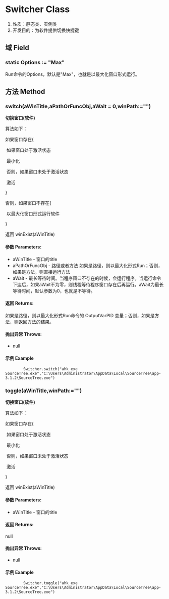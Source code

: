 # Switcher Class

1.  性质：静态类、实例类
2.	开发目的：为软件提供切换快捷键

## 域 Field

### static Options := "Max"

Run命令的Options，默认是"Max"，也就是以最大化窗口形式运行。

## 方法 Method

### switch(aWinTitle,aPathOrFuncObj,aWait = 0,winPath:="")

**切换窗口(软件)**

算法如下：

如果窗口存在{

​	如果窗口处于激活状态

​		最小化

​	否则，如果窗口未处于激活状态

​		激活

}

否则，如果窗口不存在{

​	以最大化窗口形式运行软件

}

返回 winExist(aWinTitle)

#### 参数 Parameters: 

- aWinTitle - 窗口的title
- aPathOrFuncObj - 路径或者方法
  如果是路径，则以最大化形式Run；否则，如果是方法，则直接运行方法
- aWait - 最长等待时间。当程序窗口不存在的时候，会运行程序。当运行命令下达后，如果aWait不为零，则线程等待程序窗口存在后再运行。aWait为最长等待时间，默认参数为0，也就是不等待。

#### 返回 Returns: 

如果是路径，则以最大化形式Run命令的 OutputVarPID 变量；否则，如果是方法，则返回方法的结果。

#### 抛出异常 Throws: 

- null

#### 示例 Example

```autohotkey
		Switcher.switch("ahk_exe SourceTree.exe","C:\Users\Administrator\AppData\Local\SourceTree\app-3.1.2\SourceTree.exe")
```

### toggle(aWinTitle,winPath:="")

**切换窗口(软件)**

算法如下：

如果窗口存在{

​	如果窗口处于激活状态

​		最小化

​	否则，如果窗口未处于激活状态

​		激活

}

返回 winExist(aWinTitle)

#### 参数 Parameters: 

- aWinTitle - 窗口的title

#### 返回 Returns: 

null

#### 抛出异常 Throws: 

- null

#### 示例 Example

```autohotkey
		Switcher.toggle("ahk_exe SourceTree.exe","C:\Users\Administrator\AppData\Local\SourceTree\app-3.1.2\SourceTree.exe")
```


